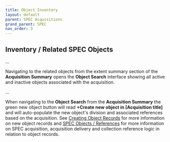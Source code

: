 ```yaml
---
title: Object Inventory
layout: default
parent: SPEC Acquisitions
grand_parent: SPEC
nav_order: 3
---
```


## Inventory / Related SPEC Objects
...

Navigating to the related objects from the extent summary section of the **Acquisition Summary** opens the **Object Search** interface showing all active and inactive objects associated with the acquisition.  

...

When navigating to the **Object Search** from the **Acquisition Summary** the green new object button will read **+Create new object in [Acquisition title]** and will auto-populate the new object's division and associated references based on the acquisition. See [Creating Object Records](https://nypl.github.io/pres-docs/spec/specObjects.html#creating-object-records) for more information on new object records and [SPEC Objects / References](https://nypl.github.io/pres-docs/spec/specObjectsReferences.html) for more information on SPEC acquisition, acquisition delivery and collection reference logic in relation to object records.
